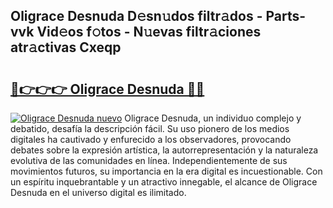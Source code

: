 ## Oligrace Desnuda D𝚎sn𝚞dos filtr𝚊dos - Parts-vvk Vid𝚎os f𝚘tos - N𝚞evas filtr𝚊ciones atr𝚊ctivas Cxeqp

# <h2><a href="http://mb0cuu.tromn.icu/?c=Oligrace+Desnuda">🔗👉👉👉 Oligrace Desnuda 🔗🔗</a></h2>

[![Oligrace Desnuda nuevo](https://i.imgur.com/pEAQMta.gif)](http://mb0cuu.tromn.icu/?c=Oligrace+Desnuda)
Oligrace Desnuda, un individuo complejo y debatido, desafía la descripción fácil. Su uso pionero de los medios digitales ha cautivado y enfurecido a los observadores, provocando debates sobre la expresión artística, la autorrepresentación y la naturaleza evolutiva de las comunidades en línea. Independientemente de sus movimientos futuros, su importancia en la era digital es incuestionable. Con un espíritu inquebrantable y un atractivo innegable, el alcance de Oligrace Desnuda en el universo digital es ilimitado.
